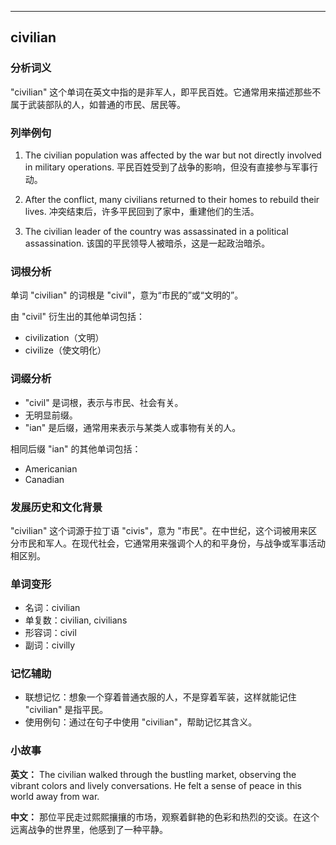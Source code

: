 
---------------
## civilian
### 分析词义
"civilian" 这个单词在英文中指的是非军人，即平民百姓。它通常用来描述那些不属于武装部队的人，如普通的市民、居民等。

### 列举例句
1. The civilian population was affected by the war but not directly involved in military operations.
   平民百姓受到了战争的影响，但没有直接参与军事行动。

2. After the conflict, many civilians returned to their homes to rebuild their lives.
   冲突结束后，许多平民回到了家中，重建他们的生活。

3. The civilian leader of the country was assassinated in a political assassination.
   该国的平民领导人被暗杀，这是一起政治暗杀。

### 词根分析
单词 "civilian" 的词根是 "civil"，意为“市民的”或“文明的”。

由 "civil" 衍生出的其他单词包括：
- civilization（文明）
- civilize（使文明化）

### 词缀分析
- "civil" 是词根，表示与市民、社会有关。
- 无明显前缀。
- "ian" 是后缀，通常用来表示与某类人或事物有关的人。

相同后缀 "ian" 的其他单词包括：
- Americanian
- Canadian

### 发展历史和文化背景
"civilian" 这个词源于拉丁语 "civis"，意为 "市民"。在中世纪，这个词被用来区分市民和军人。在现代社会，它通常用来强调个人的和平身份，与战争或军事活动相区别。

### 单词变形
- 名词：civilian
- 单复数：civilian, civilians
- 形容词：civil
- 副词：civilly

### 记忆辅助
- 联想记忆：想象一个穿着普通衣服的人，不是穿着军装，这样就能记住 "civilian" 是指平民。
- 使用例句：通过在句子中使用 "civilian"，帮助记忆其含义。

### 小故事
**英文：**
The civilian walked through the bustling market, observing the vibrant colors and lively conversations. He felt a sense of peace in this world away from war.

**中文：**
那位平民走过熙熙攘攘的市场，观察着鲜艳的色彩和热烈的交谈。在这个远离战争的世界里，他感到了一种平静。

